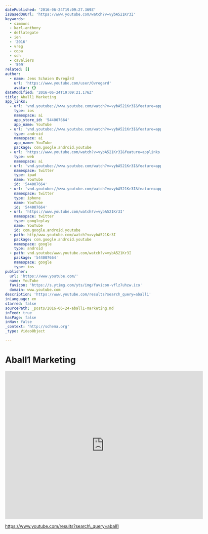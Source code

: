 ```yaml
---
datePublished: '2016-06-24T19:09:27.369Z'
isBasedOnUrl: 'https://www.youtube.com/watch?v=vybA521Kr3I'
keywords:
  - simmons
  - karl-anthony
  - deflategate
  - ien
  - '2016'
  - vreg
  - copa
  - sch
  - cavaliers
  - '599'
related: []
author:
  - name: Jens Schøien Øvregård
    url: 'https://www.youtube.com/user/Ovregard'
    avatar: {}
dateModified: '2016-06-24T19:09:21.176Z'
title: Aball1 Marketing
app_links:
  - url: 'vnd.youtube://www.youtube.com/watch?v=vybA521Kr3I&feature=applinks'
    type: ios
    namespace: ai
    app_store_id: '544007664'
    app_name: YouTube
  - url: 'vnd.youtube://www.youtube.com/watch?v=vybA521Kr3I&feature=applinks'
    type: android
    namespace: ai
    app_name: YouTube
    package: com.google.android.youtube
  - url: 'https://www.youtube.com/watch?v=vybA521Kr3I&feature=applinks'
    type: web
    namespace: ai
  - url: 'vnd.youtube://www.youtube.com/watch?v=vybA521Kr3I&feature=applinks'
    namespace: twitter
    type: ipad
    name: YouTube
    id: '544007664'
  - url: 'vnd.youtube://www.youtube.com/watch?v=vybA521Kr3I&feature=applinks'
    namespace: twitter
    type: iphone
    name: YouTube
    id: '544007664'
  - url: 'https://www.youtube.com/watch?v=vybA521Kr3I'
    namespace: twitter
    type: googleplay
    name: YouTube
    id: com.google.android.youtube
  - path: http/www.youtube.com/watch?v=vybA521Kr3I
    package: com.google.android.youtube
    namespace: google
    type: android
  - path: vnd.youtube/www.youtube.com/watch?v=vybA521Kr3I
    package: '544007664'
    namespace: google
    type: ios
publisher:
  url: 'https://www.youtube.com/'
  name: YouTube
  favicon: 'https://s.ytimg.com/yts/img/favicon-vflz7uhzw.ico'
  domain: www.youtube.com
description: 'https://www.youtube.com/results?search_query=aball1'
inLanguage: en
starred: false
sourcePath: _posts/2016-06-24-aball1-marketing.md
inFeed: true
hasPage: false
inNav: false
_context: 'http://schema.org'
_type: VideoObject

---
```

# Aball1 Marketing

<iframe src="https://cdn.embedly.com/widgets/media.html?src=https%3A%2F%2Fwww.youtube.com%2Fembed%2FvybA521Kr3I%3Ffeature%3Doembed&amp;url=http%3A%2F%2Fwww.youtube.com%2Fwatch%3Fv%3DvybA521Kr3I&amp;image=https%3A%2F%2Fi.ytimg.com%2Fvi%2FvybA521Kr3I%2Fhqdefault.jpg&amp;key=b7d04c9b404c499eba89ee7072e1c4f7&amp;type=text%2Fhtml&amp;schema=youtube" width="640" height="480" scrolling="no" frameborder="0" allowfullscreen="" style=""></iframe>

https://www.youtube.com/results?search\_query=aball1